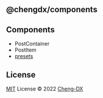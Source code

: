 ## @chengdx/components

## Components
<!-- FUNCTIONS START -->
- PostContainer
- PostItem
- [presets](src/presets/index.md)
<!-- FUNCTIONS END -->
## License
[MIT](../LICENSE) License © 2022 [Cheng-DX](https://github.com/Cheng-DX)
